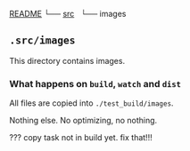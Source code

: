 
[README](../../../../../README.md)
└── [src](../readme.md)
    └── images

## `.src/images`

This directory contains images.

### What happens on `build`, `watch` and `dist`

All files are copied into `./test_build/images`.

Nothing else. No optimizing, no nothing.

??? copy task not in build yet. fix that!!!